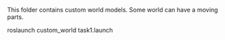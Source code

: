 This folder contains custom world models. Some world can have a moving parts.

roslaunch custom_world task1.launch